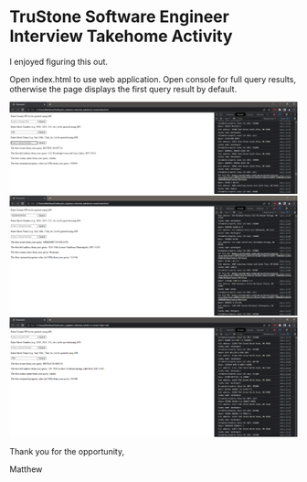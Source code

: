 # TruStone Software Engineer Interview Takehome Activity

I enjoyed figuring this out.

Open index.html to use web application. Open console for full query results, otherwise the page displays the first query result by default.

![image of homepage](https://github.com/0xMatthew/ts_engineer_interview_takehome/blob/main/demo1.png?raw=true)
![image of homepage](https://github.com/0xMatthew/ts_engineer_interview_takehome/blob/main/demo2.png?raw=true)
![image of homepage](https://github.com/0xMatthew/ts_engineer_interview_takehome/blob/main/demo3.png?raw=true)

Thank you for the opportunity,

Matthew
